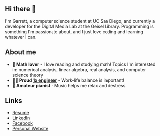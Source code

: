 ## Hi there 👋

I'm Garrett, a computer science student at UC San Diego, and currently
a developer for the Digital Media Lab at the Geisel Library. Programming is something I'm passionate about,
and I just love coding and learning whatever I can.

## About me
  - **🔢 Math lover** - I love reading and studying math! Topics I'm interested in: numerical analysis,
    linear algebra, real analysis, and computer science theory
  - **👨‍💻 Proud [1x engineer](https://1x.engineer/)** - Work-life balance is important!
  - **🎹 Amateur pianist** - Music helps me relax and destress.

## Links

- [Resume](https://docs.google.com/document/d/1u4pMUt0WemoGiAADqEUi_PTWAcVzluE4GBZmy1XGA7A/edit?usp=sharing)
- [LinkedIn](https://www.linkedin.com/in/garrettluu/)
- [Facebook](https://www.facebook.com/garrettluu/)
- [Personal Website](https://garrettluu.com/)

<!--
**garrettluu/garrettluu** is a ✨ _special_ ✨ repository because its `README.md` (this file) appears on your GitHub profile.

Here are some ideas to get you started:

- 🔭 I’m currently working on ...
- 🌱 I’m currently learning ...
- 👯 I’m looking to collaborate on ...
- 🤔 I’m looking for help with ...
- 💬 Ask me about ...
- 📫 How to reach me: ...
- 😄 Pronouns: ...
- ⚡ Fun fact: ...
-->
